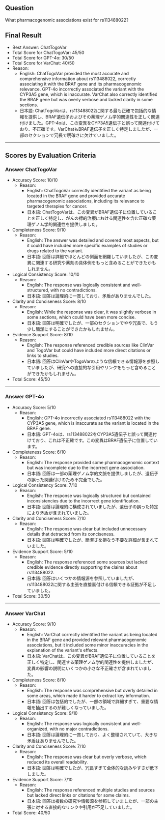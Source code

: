 ## Question

What pharmacogenomic associations exist for rs113488022?

## Final Result

- Best Answer: ChatTogoVar
- Total Score for ChatTogoVar: 45/50
- Total Score for GPT-4o: 30/50
- Total Score for VarChat: 40/50
- Reason:
  - English: ChatTogoVar provided the most accurate and comprehensive information about rs113488022, correctly associating it with the BRAF gene and its pharmacogenomic relevance. GPT-4o incorrectly associated the variant with the CYP3A5 gene, which is inaccurate. VarChat also correctly identified the BRAF gene but was overly verbose and lacked clarity in some sections.
  - 日本語: ChatTogoVarは、rs113488022に関する最も正確で包括的な情報を提供し、BRAF遺伝子およびその薬理ゲノム学的関連性を正しく関連付けました。GPT-4oは、この変異をCYP3A5遺伝子と誤って関連付けており、不正確です。VarChatもBRAF遺伝子を正しく特定しましたが、一部のセクションで冗長で明確さに欠けていました。

---

## Scores by Evaluation Criteria

### Answer ChatTogoVar
- Accuracy Score: 10/10
  - Reason: 
    - English: ChatTogoVar correctly identified the variant as being located in the BRAF gene and provided accurate pharmacogenomic associations, including its relevance to targeted therapies for cancer.
    - 日本語: ChatTogoVarは、この変異がBRAF遺伝子に位置していることを正しく特定し、がんの標的治療における関連性を含む正確な薬理ゲノム学的関連性を提供しました。
- Completeness Score: 9/10
  - Reason: 
    - English: The answer was detailed and covered most aspects, but it could have included more specific examples of studies or drugs related to the variant.
    - 日本語: 回答は詳細でほとんどの側面を網羅していましたが、この変異に関連する研究や薬剤の具体例をもっと含めることができたかもしれません。
- Logical Consistency Score: 10/10
  - Reason: 
    - English: The response was logically consistent and well-structured, with no contradictions.
    - 日本語: 回答は論理的に一貫しており、矛盾がありませんでした。
- Clarity and Conciseness Score: 8/10
  - Reason: 
    - English: While the response was clear, it was slightly verbose in some sections, which could have been more concise.
    - 日本語: 回答は明確でしたが、一部のセクションでやや冗長で、もう少し簡潔にすることができたかもしれません。
- Evidence Support Score: 8/10
  - Reason: 
    - English: The response referenced credible sources like ClinVar and TogoVar but could have included more direct citations or links to studies.
    - 日本語: 回答はClinVarやTogoVarのような信頼できる情報源を参照していましたが、研究への直接的な引用やリンクをもっと含めることができたかもしれません。
- Total Score: 45/50

---

### Answer GPT-4o
- Accuracy Score: 5/10
  - Reason: 
    - English: GPT-4o incorrectly associated rs113488022 with the CYP3A5 gene, which is inaccurate as the variant is located in the BRAF gene.
    - 日本語: GPT-4oは、rs113488022をCYP3A5遺伝子と誤って関連付けており、これは不正確です。この変異はBRAF遺伝子に位置しています。
- Completeness Score: 6/10
  - Reason: 
    - English: The response provided some pharmacogenomic context but was incomplete due to the incorrect gene association.
    - 日本語: 回答は一部の薬理ゲノム学的文脈を提供しましたが、遺伝子の誤った関連付けのため不完全でした。
- Logical Consistency Score: 7/10
  - Reason: 
    - English: The response was logically structured but contained inconsistencies due to the incorrect gene identification.
    - 日本語: 回答は論理的に構成されていましたが、遺伝子の誤った特定により矛盾が含まれていました。
- Clarity and Conciseness Score: 7/10
  - Reason: 
    - English: The response was clear but included unnecessary details that detracted from its conciseness.
    - 日本語: 回答は明確でしたが、簡潔さを損なう不要な詳細が含まれていました。
- Evidence Support Score: 5/10
  - Reason: 
    - English: The response referenced some sources but lacked credible evidence directly supporting the claims about rs113488022.
    - 日本語: 回答はいくつかの情報源を参照していましたが、rs113488022に関する主張を直接裏付ける信頼できる証拠が不足していました。
- Total Score: 30/50

---

### Answer VarChat
- Accuracy Score: 9/10
  - Reason: 
    - English: VarChat correctly identified the variant as being located in the BRAF gene and provided relevant pharmacogenomic associations, but it included some minor inaccuracies in the explanation of the variant's effects.
    - 日本語: VarChatは、この変異がBRAF遺伝子に位置していることを正しく特定し、関連する薬理ゲノム学的関連性を提供しましたが、変異の影響の説明にいくつかの小さな不正確さが含まれていました。
- Completeness Score: 8/10
  - Reason: 
    - English: The response was comprehensive but overly detailed in some areas, which made it harder to extract key information.
    - 日本語: 回答は包括的でしたが、一部の領域で詳細すぎて、重要な情報を抽出するのが難しくなっていました。
- Logical Consistency Score: 9/10
  - Reason: 
    - English: The response was logically consistent and well-organized, with no major contradictions.
    - 日本語: 回答は論理的に一貫しており、よく整理されていて、大きな矛盾はありませんでした。
- Clarity and Conciseness Score: 7/10
  - Reason: 
    - English: The response was clear but overly verbose, which reduced its overall readability.
    - 日本語: 回答は明確でしたが、冗長すぎて全体的な読みやすさが低下しました。
- Evidence Support Score: 7/10
  - Reason: 
    - English: The response referenced multiple studies and sources but lacked direct links or citations for some claims.
    - 日本語: 回答は複数の研究や情報源を参照していましたが、一部の主張に対する直接的なリンクや引用が不足していました。
- Total Score: 40/50